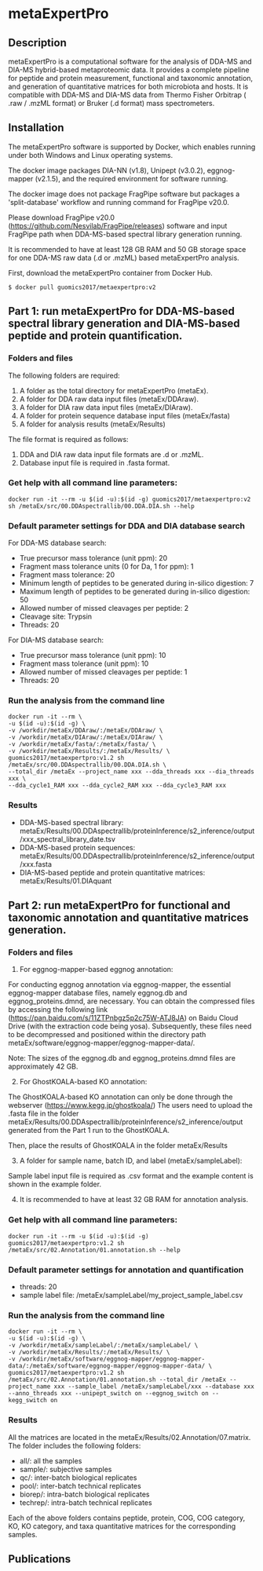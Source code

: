 # metaExpertPro

## Description
metaExpertPro is a computational software for the analysis of DDA-MS and DIA-MS hybrid-based metaproteomic data. It provides a complete pipeline for peptide and protein measurement, functional and taxonomic annotation, and generation of quantitative matrices for both microbiota and hosts. It is compatible with DDA-MS and DIA-MS data from Thermo Fisher Orbitrap ( .raw / .mzML format) or Bruker (.d format) mass spectrometers.

## Installation
The metaExpertPro software is supported by Docker, which enables running under both Windows and Linux operating systems.

The docker image packages DIA-NN (v1.8), Unipept (v3.0.2), eggnog-mapper (v2.1.5), and the required environment for software running.

The docker image does not package FragPipe software but packages a 'split-database' workflow and running command for FragPipe v20.0. 

Please download FragPipe v20.0 (https://github.com/Nesvilab/FragPipe/releases) software and input FragPipe path when DDA-MS-based spectral library generation running.

It is recommended to have at least 128 GB RAM and 50 GB storage space for one DDA-MS raw data (.d or .mzML) based metaExpertPro analysis.

First, download the metaExpertPro container from Docker Hub.

```
$ docker pull guomics2017/metaexpertpro:v2
```

## Part 1: run metaExpertPro for DDA-MS-based spectral library generation and DIA-MS-based peptide and protein quantification.

### Folders and files
The following folders are required:
1. A folder as the total directory for metaExpertPro (metaEx).
2. A folder for DDA raw data input files (metaEx/DDAraw).
3. A folder for DIA raw data input files (metaEx/DIAraw).
4. A folder for protein sequence database input files (metaEx/fasta)
5. A folder for analysis results (metaEx/Results)

The file format is required as follows:
1. DDA and DIA raw data input file formats are .d or .mzML.
2. Database input file is required in .fasta format.

### Get help with all command line parameters:

```
docker run -it --rm -u $(id -u):$(id -g) guomics2017/metaexpertpro:v2 sh /metaEx/src/00.DDAspectrallib/00.DDA.DIA.sh --help
```

### Default parameter settings for DDA and DIA database search
For DDA-MS database search:
- True precursor mass tolerance (unit ppm): 20
- Fragment mass tolerance units (0 for Da, 1 for ppm): 1
- Fragment mass tolerance: 20
- Minimum length of peptides to be generated during in-silico digestion: 7
- Maximum length of peptides to be generated during in-silico digestion: 50
- Allowed number of missed cleavages per peptide: 2
- Cleavage site: Trypsin
- Threads: 20

For DIA-MS database search:
- True precursor mass tolerance (unit ppm): 10 
- Fragment mass tolerance (unit ppm): 10
- Allowed number of missed cleavages per peptide: 1
- Threads: 20

### Run the analysis from the command line
```
docker run -it --rm \
-u $(id -u):$(id -g) \
-v /workdir/metaEx/DDAraw/:/metaEx/DDAraw/ \
-v /workdir/metaEx/DIAraw/:/metaEx/DIAraw/ \
-v /workdir/metaEx/fasta/:/metaEx/fasta/ \
-v /workdir/metaEx/Results/:/metaEx/Results/ \
guomics2017/metaexpertpro:v1.2 sh /metaEx/src/00.DDAspectrallib/00.DDA.DIA.sh \
--total_dir /metaEx --project_name xxx --dda_threads xxx --dia_threads xxx \
--dda_cycle1_RAM xxx --dda_cycle2_RAM xxx --dda_cycle3_RAM xxx
```
### Results
- DDA-MS-based spectral library: metaEx/Results/00.DDAspectrallib/proteinInference/s2_inference/output/xxx_spectral_library_date.tsv
- DDA-MS-based protein sequences:
  metaEx/Results/00.DDAspectrallib/proteinInference/s2_inference/output/xxx.fasta
- DIA-MS-based peptide and protein quantitative matrices:
metaEx/Results/01.DIAquant

## Part 2: run metaExpertPro for functional and taxonomic annotation and quantitative matrices generation.

### Folders and files
1. For eggnog-mapper-based eggnog annotation:

For conducting eggnog annotation via eggnog-mapper, the essential eggnog-mapper database files, namely eggnog.db and eggnog_proteins.dmnd, are necessary. You can obtain the compressed files by accessing the following link (https://pan.baidu.com/s/11ZTPnbgz5p2c75W-ATJ8JA) on Baidu Cloud Drive (with the extraction code being yosa). Subsequently, these files need to be decompressed and positioned within the directory path metaEx/software/eggnog-mapper/eggnog-mapper-data/.

Note: The sizes of the eggnog.db and eggnog_proteins.dmnd files are approximately 42 GB.

2. For GhostKOALA-based KO annotation:

The GhostKOALA-based KO annotation can only be done through the webserver (https://www.kegg.jp/ghostkoala/)
The users need to upload the .fasta file in the folder metaEx/Results/00.DDAspectrallib/proteinInference/s2_inference/output generated from the Part 1 run to the GhostKOALA. 

Then, place the results of GhostKOALA in the folder metaEx/Results

3. A folder for sample name, batch ID, and label (metaEx/sampleLabel):

Sample label input file is required as .csv format and the example content is shown in the example folder.

4. It is recommended to have at least 32 GB RAM for annotation analysis.

### Get help with all command line parameters:

```
docker run -it --rm -u $(id -u):$(id -g) guomics2017/metaexpertpro:v1.2 sh /metaEx/src/02.Annotation/01.annotation.sh --help
```

### Default parameter settings for annotation and quantification
- threads: 20
- sample label file: /metaEx/sampleLabel/my_project_sample_label.csv

### Run the analysis from the command line
```
docker run -it --rm \
-u $(id -u):$(id -g) \
-v /workdir/metaEx/sampleLabel/:/metaEx/sampleLabel/ \
-v /workdir/metaEx/Results/:/metaEx/Results/ \
-v /workdir/metaEx/software/eggnog-mapper/eggnog-mapper-data/:/metaEx/software/eggnog-mapper/eggnog-mapper-data/ \
guomics2017/metaexpertpro:v1.2 sh /metaEx/src/02.Annotation/01.annotation.sh --total_dir /metaEx --project_name xxx --sample_label /metaEx/sampleLabel/xxx --database xxx --anno_threads xxx --unipept_switch on --eggnog_switch on --kegg_switch on
```
### Results
All the matrices are located in the metaEx/Results/02.Annotation/07.matrix. The folder includes the following folders:
- all/: all the samples
- sample/: subjective samples
- qc/: inter-batch biological replicates
- pool/: inter-batch technical replicates
- biorep/: intra-batch biological replicates
- techrep/: intra-batch technical replicates

Each of the above folders contains peptide, protein, COG, COG category, KO, KO category, and taxa quantitative matrices for the corresponding samples.


## Publications

